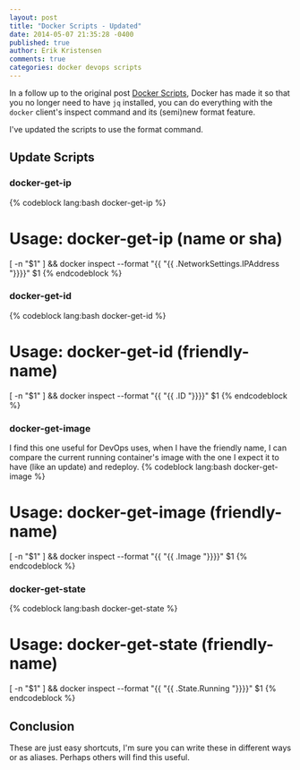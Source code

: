 ```yaml
---
layout: post
title: "Docker Scripts - Updated"
date: 2014-05-07 21:35:28 -0400
published: true
author: Erik Kristensen
comments: true
categories: docker devops scripts
---
```


In a follow up to the original post [Docker Scripts](), Docker has made it so that you no longer need to have `jq` installed, you can do everything with the `docker` client's inspect command and its (semi)new format feature.

I've updated the scripts to use the format command.

<!-- more -->

## Update Scripts

### docker-get-ip
{% codeblock lang:bash docker-get-ip %}
# Usage: docker-get-ip (name or sha)
[ -n "$1" ] && docker inspect --format "{{ "{{ .NetworkSettings.IPAddress "}}}}" $1
{% endcodeblock %}

### docker-get-id
{% codeblock lang:bash docker-get-id %}
# Usage: docker-get-id (friendly-name)
[ -n "$1" ] && docker inspect --format "{{ "{{ .ID "}}}}" $1
{% endcodeblock %}

### docker-get-image
I find this one useful for DevOps uses, when I have the friendly name, I can compare the current running container's image with the one I expect it to have (like an update) and redeploy.
{% codeblock lang:bash docker-get-image %}
# Usage: docker-get-image (friendly-name)
[ -n "$1" ] && docker inspect --format "{{ "{{ .Image "}}}}" $1
{% endcodeblock %}

### docker-get-state
{% codeblock lang:bash docker-get-state %}
# Usage: docker-get-state (friendly-name)
[ -n "$1" ] && docker inspect --format "{{ "{{ .State.Running "}}}}" $1
{% endcodeblock %}


## Conclusion
These are just easy shortcuts, I'm sure you can write these in different ways or as aliases. Perhaps others will find this useful.
